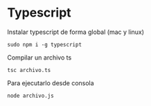 # Typescript

Instalar typescript de forma global (mac y linux)
```
sudo npm i -g typescript
```

Compilar un archivo ts
```
tsc archivo.ts
```

Para ejecutarlo desde consola
```
node archivo.js
```